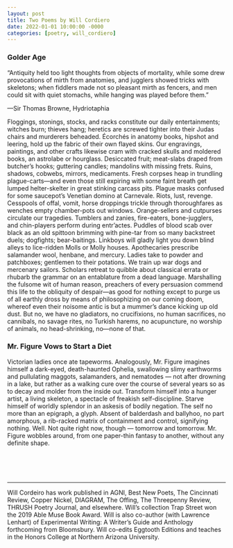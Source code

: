 ```yaml
---
layout: post
title: Two Poems by Will Cordiero
date: 2022-01-01 10:00:00 -0000
categories: [poetry, will_cordiero]
---
```

<div class="poem">
<h3>Golder Age</h3>
“Antiquity held too light thoughts from objects of mortality, while some drew provocations of mirth from anatomies, and jugglers showed tricks with skeletons; when fiddlers made not so pleasant mirth as fencers, and men could sit with quiet  stomachs, while hanging was played before them.” 

—Sir Thomas Browne, Hydriotaphia  

Floggings, stonings, stocks, and racks constitute our daily entertainments; witches burn; thieves hang; heretics are screwed tighter into their Judas chairs and murderers beheaded. Écorchés in anatomy books, hipshot and 
leering, hold up the fabric of their own flayed skins. Our engravings, paintings, and other crafts likewise cram with cracked skulls and moldered books, an astrolabe or hourglass. Desiccated fruit; meat-slabs draped from butcher’s hooks; guttering candles; mandolins with missing frets. Ruins, shadows, cobwebs, mirrors, medicaments. Fresh corpses heap in trundling plague-carts—and even those still expiring with some faint breath get lumped helter-skelter in great stinking carcass pits. Plague masks confused for some saucepot’s Venetian domino at Carnevale. Riots, lust, revenge. Cesspools of offal, vomit, horse droppings trickle through thoroughfares as wenches empty chamber-pots out windows. Orange-sellers and cutpurses circulate our tragedies. Tumblers and zanies, fire-eaters, bone-jugglers, and chin-players perform during entr’actes. Puddles of blood scab over black as an old spittoon brimming with pine-tar from so many backstreet duels; dogfights; bear-baitings. Linkboys will gladly light you down blind alleys to lice-ridden Molls or Molly houses. Apothecaries prescribe salamander wool, henbane, and mercury. Ladies take to powder and 
patchboxes; gentlemen to their potations. We train up war dogs and mercenary sailors. Scholars retreat to quibble about classical errata or rhubarb the grammar on an entablature from a dead language. Marshalling the fulsome wit of human reason, preachers of every persuasion commend this life to the obliquity of despair—as good for nothing except to purge us of all earthly dross by means of philosophizing on our coming doom, whereof even their noisome antic is but a mummer’s dance kicking up old dust. But no, we have no gladiators, no crucifixions, no human sacrifices, no cannibals, no savage rites, no Turkish harems, no acupuncture, no worship of animals, no head-shrinking, no—none of that.

<h3>Mr. Figure Vows to Start a Diet</h3>
Victorian ladies once ate tapeworms. Analogously, Mr. Figure imagines himself a dark-eyed, death-haunted Ophelia, swallowing slimy earthworms and pullulating maggots, salamanders, and nematodes — not after drowning in a lake, but rather as a walking cure over the course of several years so as to decay and molder from the inside out. Transform himself into a hunger artist, a living skeleton, a spectacle of freakish self-discipline. Starve himself of worldly splendor in an askesis of bodily negation. The self no more than an epigraph, a glyph. Absent of balderdash and ballyhoo, no part amorphous, a rib-racked matrix of containment and control, signifying nothing. Well. Not quite right now, though — tomorrow and tomorrow. Mr. Figure wobbles around, from one paper-thin fantasy to another, without any definite shape.
</div>
<br><br>
<br><br>
<hr>
Will Cordeiro has work published in AGNI, Best New Poets, The Cincinnati Review, Copper Nickel, DIAGRAM, The Offing, The Threepenny Review, THRUSH Poetry Journal, and elsewhere. Will’s collection Trap Street won the 2019 Able Muse Book Award. Will is also co-author (with Lawrence Lenhart) of Experimental Writing: A Writer’s Guide and Anthology forthcoming from Bloomsbury. Will co-edits Eggtooth Editions and teaches in the Honors College at Northern Arizona University.
